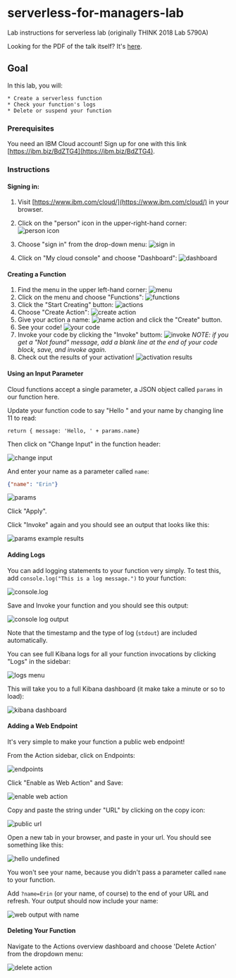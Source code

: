 # serverless-for-managers-lab
Lab instructions for serverless lab (originally THINK 2018 Lab 5790A)

Looking for the PDF of the talk itself? It's [here](/ServerlessForManagers-THINK2018-McKean.pdf).

## Goal
In this lab, you will:
	
	* Create a serverless function
	* Check your function's logs
	* Delete or suspend your function

### Prerequisites

You need an IBM Cloud account! Sign up for one with this link [https://ibm.biz/BdZTG4](https://ibm.biz/BdZTG4).


### Instructions

#### Signing in: 

1. Visit [https://www.ibm.com/cloud/](https://www.ibm.com/cloud/) in your browser.

2. Click on the "person" icon in the upper-right-hand corner:
![person icon](./images/login.png)

3. Choose "sign in" from the drop-down menu: ![sign in](./images/signin.png)

4. Click on "My cloud console" and choose "Dashboard": ![dashboard](./images/dashboard.png)

#### Creating a Function

1. Find the menu in the upper left-hand corner: ![menu](./images/menu.png)
2. Click on the menu and choose "Functions": ![functions](./images/functions-menu.png)
3. Click the "Start Creating" button: ![actions](./images/actions.png)
4. Choose "Create Action": ![create action](./images/create-action.png)
5. Give your action a name: ![name action](./images/create-action-name.png) and click the "Create" button.
6. See your code! ![your code](./images/see-your-code.png)
7. Invoke your code by clicking the "Invoke" buttom: ![invoke](./images/invoke.png)
*NOTE: if you get a "Not found" message, add a blank line at the end of your code block, save, and invoke again.*
8. Check out the results of your activation! ![activation results](./images/activation-results.png)

#### Using an Input Parameter

Cloud functions accept a single parameter, a JSON object called `params` in our function here. 

Update your function code to say "Hello " and your name by changing line 11 to read: 

`return { message: 'Hello, ' + params.name}`

Then click on "Change Input" in the function header: 

![change input](./images/change-input.png)

And enter your name as a parameter called `name`:

````json
{"name": "Erin"}
````
![params](./images/params.png)

Click "Apply".

Click "Invoke" again and you should see an output that looks like this: 

![params example results](./images/params-results.png)


#### Adding Logs

You can add logging statements to your function very simply. To test this, add `console.log("This is a log message.")` to your function: 

![console.log](./images/console-log.png)

Save and Invoke your function and you should see this output: 

![console log output](./images/console-log-output.png)

Note that the timestamp and the type of log (`stdout`) are included automatically.

You can see full Kibana logs for all your function invocations by clicking "Logs" in the sidebar: 

![logs menu](./images/logs-menu.png)

This will take you to a full Kibana dashboard (it make take a minute or so to load): 

![kibana dashboard](./images/kibana.png)

#### Adding a Web Endpoint

It's very simple to make your function a public web endpoint! 

From the Action sidebar, click on Endpoints: 

![endpoints](./images/endpoints.png)

Click "Enable as Web Action" and Save: 

![enable web action](./images/web-action.png)

Copy and paste the string under "URL" by clicking on the copy icon:

![public url](./images/public-url.png)

Open a new tab in your browser, and paste in your url. You should see something like this: 

![hello undefined](./images/hello-undefined.png)

You won't see your name, because you didn't pass a parameter called `name` to your function. 

Add `?name=Erin` (or your name, of course) to the end of your URL and refresh. Your output should now include your name: 

![web output with name](./images/web-output-name.png)

#### Deleting Your Function

Navigate to the Actions overview dashboard and choose 'Delete Action' from the dropdown menu: 

![delete action](./images/delete-action.png)






